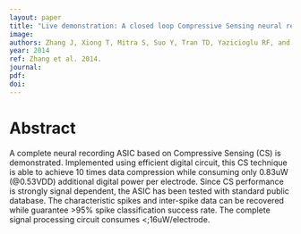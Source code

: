 ```yaml
---
layout: paper
title: "Live demonstration: A closed loop Compressive Sensing neural recording system"
image:
authors: Zhang J, Xiong T, Mitra S, Suo Y, Tran TD, Yazicioglu RF, and Etienne-Cummings R.
year: 2014
ref: Zhang et al. 2014.
journal:
pdf:
doi:
---
```


# Abstract
A complete neural recording ASIC based on Compressive Sensing (CS) is demonstrated. Implemented using efficient digital circuit, this CS technique is able to achieve 10 times data compression while consuming only 0.83uW (@0.53VDD) additional digital power per electrode. Since CS performance is strongly signal dependent, the ASIC has been tested with standard public database. The characteristic spikes and inter-spike data can be recovered while guarantee >95% spike classification success rate. The complete signal processing circuit consumes <;16uW/electrode.
